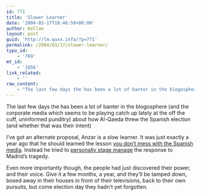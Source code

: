 ```yaml
---
id: 771
title: 'Slower Learner'
date: '2004-03-17T18:46:59+00:00'
author: Kellan
layout: post
guid: 'http://lm.quxx.info/?p=771'
permalink: /2004/03/17/slower-learner/
typo_id:
    - '769'
mt_id:
    - '1856'
link_related:
    - ''
raw_content:
    - "The last few days the has been a lot of banter in the blogosphere (and the corporate media which seems to be playing catch up lately at the off the cuff, uninformed punditry) about how Al-Qaeda threw the Spanish election (and whether that was their intent)\n\nI\\'ve got an alternate proposal, Anzar is a slow learner. It was just exactly a year ago that he should learned the lesson <a href=\\\"http://www.prandial.com/archives/2003_04.html#005793\\\">you don\\'t mess with the Spanish media</a>.  Instead he tried to <a href=\\\"http://www.upi.com/view.cfm?StoryID=20040316-014634-4441r\\\">personally stage manage</a> the response to Madrid\\'s tragedy.\n\nEven more importantly though, the people had just discovered their power, and their voice.  Give it a few months, a year, and they\\'ll be tamped down, boxed away in their houses in front of their televisions, back to their own pursuits, but come election day they hadn\\'t yet forgotten."
---
```


The last few days the has been a lot of banter in the blogosphere (and the corporate media which seems to be playing catch up lately at the off the cuff, uninformed punditry) about how Al-Qaeda threw the Spanish election (and whether that was their intent)

I’ve got an alternate proposal, Anzar is a slow learner. It was just exactly a year ago that he should learned the lesson [you don’t mess with the Spanish media](http://www.prandial.com/archives/2003_04.html#005793). Instead he tried to [personally stage manage](http://www.upi.com/view.cfm?StoryID=20040316-014634-4441r) the response to Madrid’s tragedy.

Even more importantly though, the people had just discovered their power, and their voice. Give it a few months, a year, and they’ll be tamped down, boxed away in their houses in front of their televisions, back to their own pursuits, but come election day they hadn’t yet forgotten.
